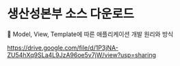 # 생산성본부 소스 다운로드
	Model, View, Template에 따른 애플리케이션 개발 원리와 방식

https://drive.google.com/file/d/1P3jNA-ZU54hXq9SLa4L9JzA96oe5v7jW/view?usp=sharing

